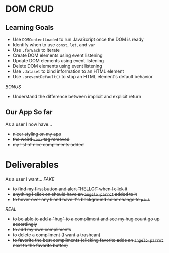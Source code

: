 # DOM CRUD

## Learning Goals
* Use `DOMContentLoaded` to run JavaScript once the DOM is ready
* Identify when to use `const`, `let`, and `var`
* Use `.forEach` to iterate
* Create DOM elements using event listening
* Update DOM elements using event listening
* Delete DOM elements using event listening
* Use `.dataset` to bind information to an HTML element
* Use `.preventDefault()` to stop an HTML element's default behavior

*BONUS*
* Understand the difference between implicit and explicit return


## Our App So far
As a user I now have...
* ~~nicer styling on my app~~
* ~~the weird `<em>` tag removed~~
* ~~my list of nice compliments added~~


# Deliverables
As a user I want...
*FAKE*
* ~~to find my first button and alert "HELLO!" when I click it~~
* ~~anything I click on should have an `angelo-parrot` added to it~~
* ~~to hover over any li and have it's background color change to `pink`~~

*REAL*
* ~~to be able to add a "hug" to a compliment and see my hug count go up accordingly~~
* ~~to add my own compliments~~
* ~~to delete a compliment (I want a trashcan)~~
* ~~to favorite the best compliments (clicking favorite adds an `angelo-parrot` next to the favorite button)~~
